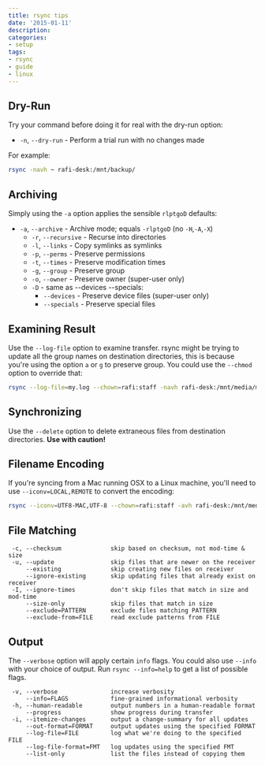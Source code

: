 ```yaml
---
title: rsync tips
date: '2015-01-11'
description:
categories:
- setup
tags:
- rsync
- guide
- linux
---
```


Dry-Run
---
Try your command before doing it for real with the dry-run option:
- `-n`, `--dry-run` - Perform a trial run with no changes made

For example:
```sh
rsync -navh ~ rafi-desk:/mnt/backup/
```

Archiving
---
Simply using the `-a` option applies the sensible `rlptgoD` defaults:
- `-a`, `--archive` - Archive mode; equals `-rlptgoD` (no `-H`,`-A`,`-X`)
  - `-r`, `--recursive` - Recurse into directories
  - `-l`, `--links` - Copy symlinks as symlinks
  - `-p`, `--perms` - Preserve permissions
  - `-t`, `--times` - Preserve modification times
  - `-g`, `--group` - Preserve group
  - `-o`, `--owner` - Preserve owner (super-user only)
  - `-D` - same as --devices --specials:
    - `--devices` - Preserve device files (super-user only)
    - `--specials` - Preserve special files

Examining Result
---
Use the `--log-file` option to examine transfer. rsync might be trying to update all
the group names on destination directories, this is because you're using the
option `a` or `g` to preserve group. You could use the `--chmod` option to
override that:
```sh
rsync --log-file=my.log --chown=rafi:staff -navh rafi-desk:/mnt/media/music/ Music/
```

Synchronizing
---
Use the `--delete` option to delete extraneous files from destination
directories. **Use with caution!**

Filename Encoding
---
If you're syncing from a Mac running OSX to a Linux machine, you'll need to use
`--iconv=LOCAL,REMOTE` to convert the encoding:
```sh
rsync --iconv=UTF8-MAC,UTF-8 --chown=rafi:staff -avh rafi-desk:/mnt/media/music/ Music/
```

## File Matching
```
 -c, --checksum              skip based on checksum, not mod-time & size
 -u, --update                skip files that are newer on the receiver
     --existing              skip creating new files on receiver
     --ignore-existing       skip updating files that already exist on receiver
 -I, --ignore-times          don't skip files that match in size and mod-time
     --size-only             skip files that match in size
     --exclude=PATTERN       exclude files matching PATTERN
     --exclude-from=FILE     read exclude patterns from FILE
```

## Output
The `--verbose` option will apply certain `info` flags. You could also
use `--info` with your choice of output. Run `rsync --info=help` to get
a list of possible flags.
```
 -v, --verbose               increase verbosity
     --info=FLAGS            fine-grained informational verbosity
 -h, --human-readable        output numbers in a human-readable format
     --progress              show progress during transfer
 -i, --itemize-changes       output a change-summary for all updates
     --out-format=FORMAT     output updates using the specified FORMAT
     --log-file=FILE         log what we're doing to the specified FILE
     --log-file-format=FMT   log updates using the specified FMT
     --list-only             list the files instead of copying them
```
